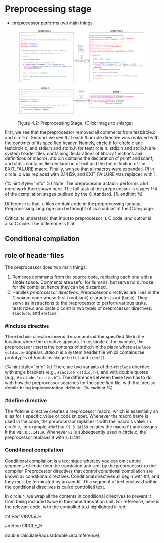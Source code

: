 # Preprocessing stage

* preprocessor performs two main things&#x20;

<figure><img src="../../.gitbook/assets/Frame 1.png" alt=""><figcaption><p>Figure 4.2: Preprocessing Stage. (Click image to enlarge)</p></figcaption></figure>

Frst, we see that the preprocessor removed all comments from testcircle.c and circle.c. Second, we see that each #include directive was replaced with the contents of its specified header. Namely, circle.h for circle.c and testcircle.c, and stdio.h and stdlib.h for testcircle.h. stdio.h and stdlib.h are system header files, containing declarations of library functions and definitions of macros. stdio.h contains the declaration of printf and scanf, and stdlib contains the declaration of exit and the the definition of the EXIT\_FAILURE macro. Finally, we see that all macros were expanded. PI in circle.,c was replaced with 3.14159, and EXIT\_FAILURE was replaced with 1.&#x20;



{% hint style="info" %}
Note: The preprocessor actaully performs a lot more work then shown here. The full task of the preprocessor is stages 1-4 of the compilation stages outlined by the C standard.&#x20;
{% endhint %}



Difference is that .c files contain code in the preprocessing laguage. Preprocessing language can be thought of as a subset of the C language.&#x20;

Critical to understand that input to preprocessor is C code, and output is also C code. The difference is that&#x20;



## Conditional compilation

## role of header files



















The preprocessor does two main things:

1. Removes comments from the source code, replacing each one with a single space. Comments are useful for humans, but serve no purpose for the compiler; hence they can be discarded.
2. Handles _preprocessor directives._ Preprocessor directives are lines in the C source code whose first (nonblank) character is a `#` (hash). They serve as instructions to the preprocessor to perform various tasks. testcircle.c and circle.c contain two types of preprocessor directives: `#include`, and `#define`.&#x20;

### #include directive

The `#include` directive inserts the contents of the specified file in the location where the directive appears. In testcircle.c, for example, the preprocessor inserts the contents of stdio.h in the place where `#include <stdio.h>` appears. _stdio.h_ is a system header file which contains the prototypes of functions like `printf()` and `scanf()`.

{% hint style="info" %}
There are two variants of the `#include` directive: with angle brackets (e.g., `#include <stdio.h>`), and with double quotes (e.g., `#include "circle.h"`). The difference between these two has to do with how the preprocessor searches for the specified file, with the precise details being implementation-defined.&#x20;
{% endhint %}

### #define directive

The #define directive creates a preprocessor macro, which is essentially an alias for a specific value or code snippet. Whenever the macro name is used in the code, the preprocessor replaces it with the macro's value. In circle.c, for example, `#define PI 3.14159` creates the macro `PI` and assigns it the value `3.14159`.  Whenever `PI` is subsequently used in circle.c, the preprocessor replaces it with `3.14159`.&#x20;

### Conditional compilation

Conditional compilation is a technique whereby you can omit entire segments of code from the translation unit sent by the preprocessor to the compiler. Preprocessor directives that control conditional compilation are known as conditional directives. Conditional directives all begin with #if, and they must be terminated by an #endif. This segment of text enclosed within the conditional directives is called controlled text.&#x20;

In circle.h, we wrap all the contents in conditional directives to prevent it from being included twice in the same translation unit. For reference, here is the relevant code, with the controlled text highlighted in red:

\#ifndef CIRCLE\_H

\#define CIRCLE\_H

double calculateRadius(double circumference);&#x20;
